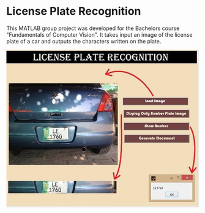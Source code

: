 # License Plate Recognition

This MATLAB group project was developed for the Bachelors course "Fundamentals of Computer Vision". It takes input an image of the license plate of a car and outputs the characters written on the plate.

![](https://github.com/hmhamza/license-plate-recognition-project-computer-vision-fall-2014/blob/master/screenshot.jpg)

